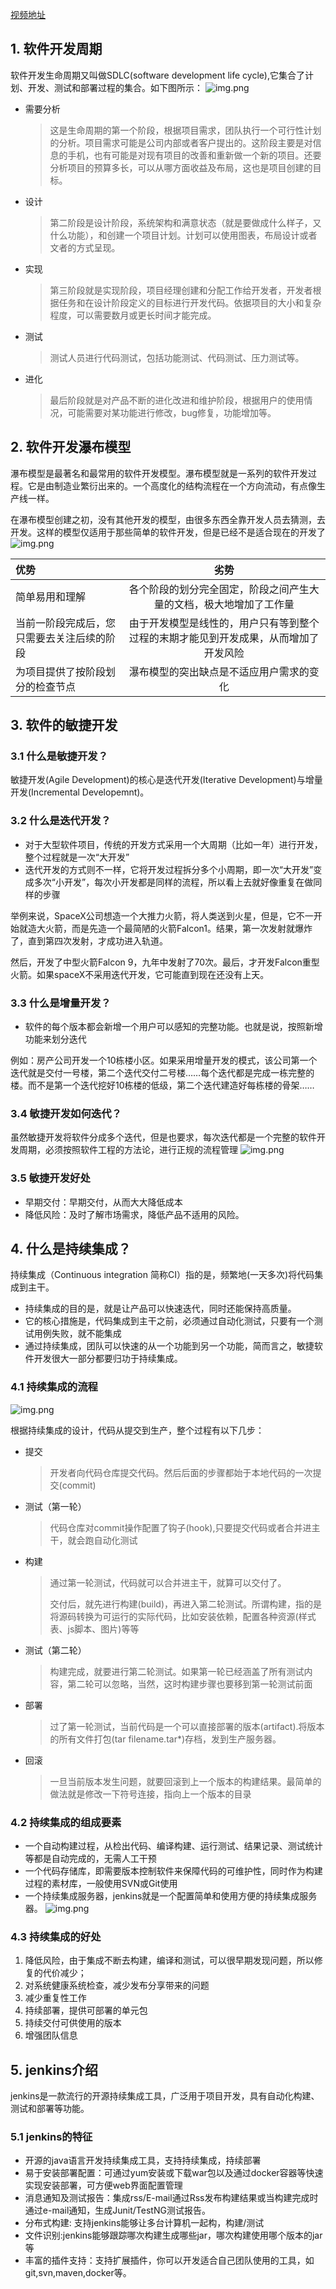 [视频地址](https://www.bilibili.com/video/BV1kJ411p7mV?p=1)

## 1. 软件开发周期
软件开发生命周期又叫做SDLC(software development life cycle),它集合了计划、开发、测试和部署过程的集合。如下图所示：
![img.png](../../img/sdlc.jpeg)

* 需要分析
    > 这是生命周期的第一个阶段，根据项目需求，团队执行一个可行性计划的分析。项目需求可能是公司内部或者客户提出的。这阶段主要是对信息的手机，也有可能是对现有项目的改善和重新做一个新的项目。还要分析项目的预算多长，可以从哪方面收益及布局，这也是项目创建的目标。
   
* 设计
    > 第二阶段是设计阶段，系统架构和满意状态（就是要做成什么样子，又什么功能），和创建一个项目计划。计划可以使用图表，布局设计或者文者的方式呈现。
   
* 实现
    > 第三阶段就是实现阶段，项目经理创建和分配工作给开发者，开发者根据任务和在设计阶段定义的目标进行开发代码。依据项目的大小和复杂程度，可以需要数月或更长时间才能完成。  
* 测试
    >  测试人员进行代码测试，包括功能测试、代码测试、压力测试等。
* 进化
    > 最后阶段就是对产品不断的进化改进和维护阶段，根据用户的使用情况，可能需要对某功能进行修改，bug修复，功能增加等。

## 2. 软件开发瀑布模型
瀑布模型是最著名和最常用的软件开发模型。瀑布模型就是一系列的软件开发过程。它是由制造业繁衍出来的。一个高度化的结构流程在一个方向流动，有点像生产线一样。

在瀑布模型创建之初，没有其他开发的模型，由很多东西全靠开发人员去猜测，去开发。这样的模型仅适用于那些简单的软件开发，但是已经不是适合现在的开发了
![img.png](../../img/pubu.jpeg)

| 优势 | 劣势  |
|:--------| :---------:|
|简单易用和理解 | 各个阶段的划分完全固定，阶段之间产生大量的文档，极大地增加了工作量 |
|当前一阶段完成后，您只需要去关注后续的阶段 |由于开发模型是线性的，用户只有等到整个过程的末期才能见到开发成果，从而增加了开发风险 |
|为项目提供了按阶段划分的检查节点 |瀑布模型的突出缺点是不适应用户需求的变化 |

## 3. 软件的敏捷开发
### 3.1 什么是敏捷开发？
敏捷开发(Agile Development)的核心是迭代开发(Iterative Development)与增量开发(Incremental Developemnt)。

### 3.2 什么是迭代开发？
* 对于大型软件项目，传统的开发方式采用一个大周期（比如一年）进行开发，整个过程就是一次“大开发”
* 迭代开发的方式则不一样，它将开发过程拆分多个小周期，即一次“大开发”变成多次“小开发”，每次小开发都是同样的流程，所以看上去就好像重复在做同样的步骤

举例来说，SpaceX公司想造一个大推力火箭，将人类送到火星，但是，它不一开始就造大火箭，而是先造一个最简陋的火箭Falcon1。结果，第一次发射就爆炸了，直到第四次发射，才成功进入轨道。

然后，开发了中型火箭Falcon 9，九年中发射了70次。最后，才开发Falcon重型火箭。如果spaceX不采用迭代开发，它可能直到现在还没有上天。

### 3.3 什么是增量开发？
* 软件的每个版本都会新增一个用户可以感知的完整功能。也就是说，按照新增功能来划分迭代

例如：房产公司开发一个10栋楼小区。如果采用增量开发的模式，该公司第一个迭代就是交付一号楼，第二个迭代交付二号楼……每个迭代都是完成一栋完整的楼。而不是第一个迭代挖好10栋楼的低级，第二个迭代建造好每栋楼的骨架……

### 3.4 敏捷开发如何迭代？
虽然敏捷开发将软件分成多个迭代，但是也要求，每次迭代都是一个完整的软件开发周期，必须按照软件工程的方法论，进行正规的流程管理
![img.png](../../img/minjie.png)

### 3.5 敏捷开发好处
* 早期交付：早期交付，从而大大降低成本
* 降低风险：及时了解市场需求，降低产品不适用的风险。


## 4. 什么是持续集成？
持续集成（Continuous integration 简称CI）指的是，频繁地(一天多次)将代码集成到主干。
* 持续集成的目的是，就是让产品可以快速迭代，同时还能保持高质量。
* 它的核心措施是，代码集成到主干之前，必须通过自动化测试，只要有一个测试用例失败，就不能集成
* 通过持续集成，团队可以快速的从一个功能到另一个功能，简而言之，敏捷软件开发很大一部分都要归功于持续集成。

### 4.1 持续集成的流程
![img.png](../../img/jicheng.png)

根据持续集成的设计，代码从提交到生产，整个过程有以下几步：

* 提交
  > 开发者向代码仓库提交代码。然后后面的步骤都始于本地代码的一次提交(commit)
* 测试（第一轮）
  > 代码仓库对commit操作配置了钩子(hook),只要提交代码或者合并进主干，就会跑自动化测试
* 构建
  > 通过第一轮测试，代码就可以合并进主干，就算可以交付了。
  > 
  > 交付后，就先进行构建(build)，再进入第二轮测试。所谓构建，指的是将源码转换为可运行的实际代码，比如安装依赖，配置各种资源(样式表、js脚本、图片)等等
* 测试（第二轮）
  > 构建完成，就要进行第二轮测试。如果第一轮已经涵盖了所有测试内容，第二轮可以忽略，当然，这时构建步骤也要移到第一轮测试前面
* 部署
  > 过了第一轮测试，当前代码是一个可以直接部署的版本(artifact).将版本的所有文件打包(tar filename.tar*)存档，发到生产服务器。
  
* 回滚
  > 一旦当前版本发生问题，就要回滚到上一个版本的构建结果。最简单的做法就是修改一下符号连接，指向上一个版本的目录


### 4.2 持续集成的组成要素
* 一个自动构建过程，从检出代码、编译构建、运行测试、结果记录、测试统计等都是自动完成的，无需人工干预
* 一个代码存储库，即需要版本控制软件来保障代码的可维护性，同时作为构建过程的素材库，一般使用SVN或Git使用
* 一个持续集成服务器，jenkins就是一个配置简单和使用方便的持续集成服务器。
![img.png](../../img/jichengGroup.png)
  
### 4.3 持续集成的好处
1. 降低风险，由于集成不断去构建，编译和测试，可以很早期发现问题，所以修复的代价减少；
2. 对系统健康系统检查，减少发布分享带来的问题
3. 减少重复性工作
4. 持续部署，提供可部署的单元包
5. 持续交付可供使用的版本
6. 增强团队信息




## 5. jenkins介绍
jenkins是一款流行的开源持续集成工具，广泛用于项目开发，具有自动化构建、测试和部署等功能。
### 5.1 jenkins的特征
* 开源的java语言开发持续集成工具，支持持续集成，持续部署
* 易于安装部署配置：可通过yum安装或下载war包以及通过docker容器等快速实现安装部署，可方便web界面配置管理
* 消息通知及测试报告：集成rss/E-mail通过Rss发布构建结果或当构建完成时通过e-mail通知，生成Junit/TestNG测试报告。
* 分布式构建: 支持jenkins能够让多台计算机一起构，构建/测试
* 文件识别:jenkins能够跟踪哪次构建生成哪些jar，哪次构建使用哪个版本的jar等
* 丰富的插件支持：支持扩展插件，你可以开发适合自己团队使用的工具，如git,svn,maven,docker等。